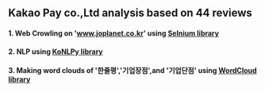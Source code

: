 **Kakao Pay co.,Ltd** analysis based on 44 reviews 
---------------------------------------------------
#### 1. Web Crowling on 'www.joplanet.co.kr' using [Selnium library](https://selenium-python.readthedocs.io/)
#### 2. NLP using [KoNLPy library](https://konlpy-ko.readthedocs.io/ko/v0.4.3/)
#### 3. Making word clouds of '한줄평','기업장점',and '기업단점' using [WordCloud library](https://amueller.github.io/word_cloud/)
